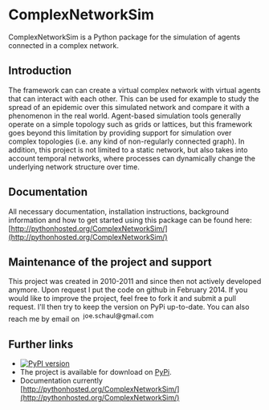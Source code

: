 # ComplexNetworkSim

ComplexNetworkSim is a Python package for the simulation of agents connected in a complex network.

## Introduction  

The framework can can create a virtual complex network with virtual agents
that can interact with each other. This can be used for example to study
the spread of an epidemic over this simulated network and compare it
with a phenomenon in the real world. Agent-based simulation tools
generally operate on a simple topology such as grids or lattices, but
this framework goes beyond this limitation by providing support for
simulation over complex topologies (i.e. any kind of non-regularly 
connected graph). In addition, this project is not 
limited to a static network, but also takes into account temporal
networks, where processes can dynamically change the underlying network
structure over time. 

## Documentation

All necessary documentation, installation instructions, background information and how to get started using this package can be found here: [http://pythonhosted.org/ComplexNetworkSim/](http://pythonhosted.org/ComplexNetworkSim/)

## Maintenance of the project and support

This project was created in 2010-2011 and since then not actively developed anymore. Upon request I put the code on github in February 2014. If you would like to improve the project, feel free to fork it and submit a pull request. I'll then try to keep the version on PyPi up-to-date. You can also reach me by email on ![my first name dot my last name #AT# gmail dot com](docs/email.png)


## Further links

* [![PyPI version](https://badge.fury.io/py/ComplexNetworkSim.png)](http://badge.fury.io/py/ComplexNetworkSim)
* The project is available for download on [PyPi](https://pypi.python.org/pypi/ComplexNetworkSim/).
* Documentation currently [http://pythonhosted.org/ComplexNetworkSim/](http://pythonhosted.org/ComplexNetworkSim/)

